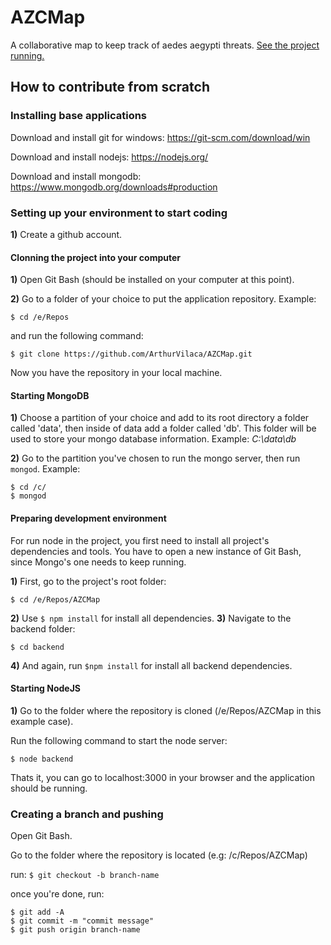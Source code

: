 # AZCMap

A collaborative map to keep track of aedes aegypti threats. [See the project running.](http://wagoid.bitnamiapp.com/)

## How to contribute from scratch

### Installing base applications 

Download and install git for windows: https://git-scm.com/download/win

Download and install nodejs: https://nodejs.org/

Download and install mongodb: https://www.mongodb.org/downloads#production

### Setting up your environment to start coding


**1)** Create a github account.


#### Clonning the project into your computer

**1)** Open Git Bash (should be installed on your computer at this point).

**2)** Go to a folder of your choice to put the application repository. Example:

```
$ cd /e/Repos
```

and run the following command:

```
$ git clone https://github.com/ArthurVilaca/AZCMap.git
```

Now you have the repository in your local machine. 

#### Starting MongoDB

**1)** Choose a partition of your choice and add to its root directory a folder called 'data', then inside of data add a folder called 'db'.
This folder will be used to store your mongo database information.
Example: *C:\data\db*

**2)** Go to the partition you've chosen to run the mongo server, then run `mongod`. Example:

```
$ cd /c/
$ mongod
```

#### Preparing development environment
For run node in the project, you first need to install all project's dependencies and tools. You have to open a new instance of Git Bash, since Mongo's one needs to keep running.

**1)** First, go to the project's root folder:
```
$ cd /e/Repos/AZCMap
```

**2)** Use `$ npm install` for install all dependencies.
**3)** Navigate to the backend folder:
```
$ cd backend
```
**4)** And again, run `$npm install` for install all backend dependencies.

#### Starting NodeJS
**1)** Go to the folder where the repository is cloned (/e/Repos/AZCMap in this example case).

Run the following command to start the node server:

```
$ node backend
```

Thats it, you can go to localhost:3000 in your browser and the application should be running.

### Creating a branch and pushing

Open Git Bash.

Go to the folder where the repository is located (e.g: /c/Repos/AZCMap)

run: ```$ git checkout -b branch-name```

once you're done, run:

```
$ git add -A
$ git commit -m "commit message"
$ git push origin branch-name
```
